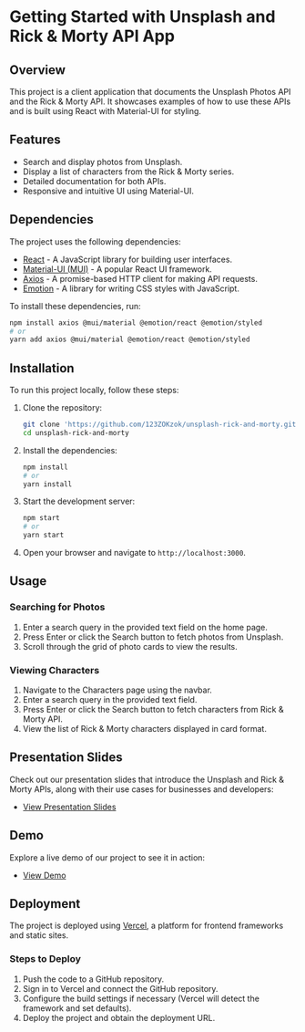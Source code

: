 # Getting Started with Unsplash and Rick & Morty API App

## Overview

This project is a client application that documents the Unsplash Photos API and the Rick & Morty API. It showcases examples of how to use these APIs and is built using React with Material-UI for styling.

## Features

- Search and display photos from Unsplash.
- Display a list of characters from the Rick & Morty series.
- Detailed documentation for both APIs.
- Responsive and intuitive UI using Material-UI.

## Dependencies

The project uses the following dependencies:

- [React](https://reactjs.org/) - A JavaScript library for building user interfaces.
- [Material-UI (MUI)](https://mui.com/) - A popular React UI framework.
- [Axios](https://axios-http.com/) - A promise-based HTTP client for making API requests.
- [Emotion](https://emotion.sh/docs/introduction) - A library for writing CSS styles with JavaScript.

To install these dependencies, run:

```bash
npm install axios @mui/material @emotion/react @emotion/styled
# or
yarn add axios @mui/material @emotion/react @emotion/styled
```

## Installation

To run this project locally, follow these steps:

1. Clone the repository:
    ```bash
    git clone 'https://github.com/123ZOKzok/unsplash-rick-and-morty.git'
    cd unsplash-rick-and-morty
    ```

2. Install the dependencies:
    ```bash
    npm install
    # or
    yarn install
    ```

3. Start the development server:
    ```bash
    npm start
    # or
    yarn start
    ```

4. Open your browser and navigate to `http://localhost:3000`.

## Usage

### Searching for Photos

1. Enter a search query in the provided text field on the home page.
2. Press Enter or click the Search button to fetch photos from Unsplash.
3. Scroll through the grid of photo cards to view the results.

### Viewing Characters

1. Navigate to the Characters page using the navbar.
2. Enter a search query in the provided text field.
3. Press Enter or click the Search button to fetch characters from Rick & Morty API.
4. View the list of Rick & Morty characters displayed in card format.

## Presentation Slides

Check out our presentation slides that introduce the Unsplash and Rick & Morty APIs, along with their use cases for businesses and developers:

- [View Presentation Slides](https://www.canva.com/design/DAGIv52d0Y0/yzqerz-S5L8h8HPvr-W7tA)

## Demo

Explore a live demo of our project to see it in action:
- [View Demo](https://unsplash-rick-and-morty.vercel.app/unsplash)

## Deployment

The project is deployed using [Vercel](https://vercel.com/), a platform for frontend frameworks and static sites.

### Steps to Deploy

1. Push the code to a GitHub repository.
2. Sign in to Vercel and connect the GitHub repository.
3. Configure the build settings if necessary (Vercel will detect the framework and set defaults).
4. Deploy the project and obtain the deployment URL.

